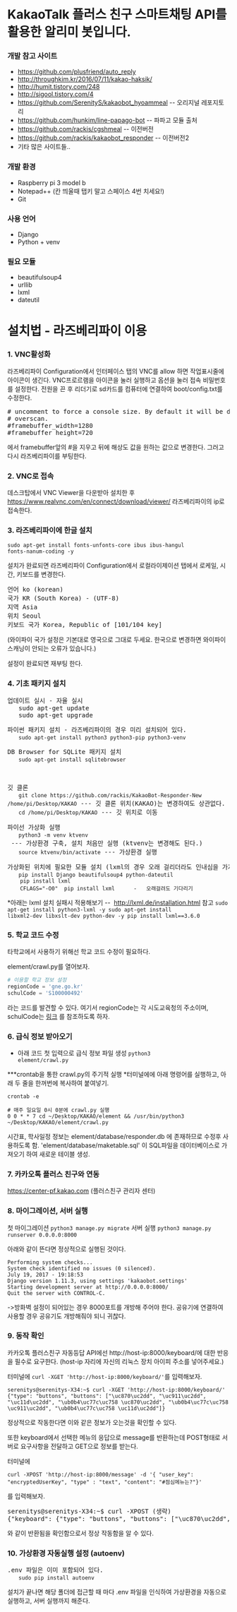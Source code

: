# KakaoTalk 플러스 친구 스마트채팅 API를 활용한 알리미 봇입니다.

### 개발 참고 사이트
* https://github.com/plusfriend/auto_reply
* http://throughkim.kr/2016/07/11/kakao-haksik/
* http://humit.tistory.com/248
* http://sigool.tistory.com/4
* https://github.com/SerenityS/kakaobot_hyoammeal -- 오리지널 레포지토리
* https://github.com/hunkim/line-papago-bot -- 파파고 모듈 출처
* https://github.com/rackis/cgshmeal -- 이전버전
* https://github.com/rackis/kakaobot_responder  -- 이전버전2
* 기타 많은 사이트들..

### 개발 환경
* Raspberry pi 3 model b
* Notepad++ (칸 띄울때 탭키 말고 스페이스 4번 치세요!)
* Git

### 사용 언어
* Django
* Python + venv

### 필요 모듈
* beautifulsoup4
* urllib
* lxml
* dateutil

# 설치법 - 라즈베리파이 이용

### 1. VNC활성화
라즈베리파이 Configuration에서 인터페이스 탭의 VNC를 allow 하면 작업표시줄에 아이콘이 생긴다.
VNC프로르램을 아이콘을 눌러 실행하고 옵션을 눌러 접속 비밀번호를 설정한다.
전원을 끈 후 리더기로 sd카드를 컴퓨터에 연결하여 boot/config.txt를 수정한다.
<pre># uncomment to force a console size. By default it will be display's size minus
# overscan.
#framebuffer_width=1280
#framebuffer_height=720</pre>
에서 framebuffer앞의 #을 지우고 뒤에 해상도 값을 원하는 값으로 변경한다.
그러고 다시 라즈베리파이를 부팅한다.

### 2. VNC로 접속
데스크탑에서 VNC Viewer을 다운받아 설치한 후
https://www.realvnc.com/en/connect/download/viewer/
라즈베리파이의 ip로 접속한다.

### 3. 라즈베리파이에 한글 설치
<code>sudo apt-get install fonts-unfonts-core ibus ibus-hangul fonts-nanum-coding -y</code>

설치가 완료되면 라즈베리파이 Configuration에서 로컬라이제이션 탭에서 로케일, 시간, 키보드를 변경한다.
<pre>언어 ko (korean)
국가 KR (South Korea) - (UTF-8)
지역 Asia
위치 Seoul
키보드 국가 Korea, Republic of [101/104 key]</pre>
(와이파이 국가 설정은 기본대로 영국으로 그대로 두세요. 한국으로 변경하면 와이파이 스캐닝이 안되는 오류가 있습니다.)

설정이 완료되면 재부팅 한다.

### 4. 기초 패키지 설치
<pre>업데이트 실시 - 자율 실시
   sudo apt-get update
   sudo apt-get upgrade</pre>

<pre>파이썬 패키지 설치 - 라즈베리파이의 경우 미리 설치되어 있다.
   <code>sudo apt-get install python3 python3-pip python3-venv</code></pre>
   
<pre>DB Browser for SQLite 패키지 설치
   <code>sudo apt-get install sqlitebrowser</code></pre>
   
<pre>깃 클론
   <code>git clone https://github.com/rackis/KakaoBot-Responder-New /home/pi/Desktop/KAKAO</code> --- 깃 클론 위치(KAKAO)는 변경하여도 상관없다.
   <code>cd /home/pi/Desktop/KAKAO</code> --- 깃 위치로 이동</pre>

<pre>파이선 가상화 실행
   <code>python3 -m venv ktvenv</code> --- 가상환경 구축, 설치 처음만 실행 (ktvenv는 변경해도 된다.)
   <code>source ktvenv/bin/activate</code> --- 가상환경 실행</pre>

<pre>가상화된 위치에 필요한 모듈 설치 (lxml의 경우 오래 걸리더라도 인내심을 가지고 기다린다.)
   <code>pip install Django beautifulsoup4 python-dateutil
	pip install lxml
	CFLAGS="-O0"  pip install lxml      -   오래걸려도 기다리기</code></pre>

*아래는 lxml 설치 실패시 적용해보기  --  http://lxml.de/installation.html 참고
<code>sudo apt-get install python3-lxml -y
sudo apt-get install libxml2-dev libxslt-dev python-dev -y
pip install lxml==3.6.0</code>

### 5. 학교 코드 수정
타학교에서 사용하기 위해선 학교 코드 수정이 필요하다.

element/crawl.py를 열어보자.
```python
# 이용할 학교 정보 설정
regionCode = 'gne.go.kr'
schulCode = 'S100000492'
```
라는 코드를 발견할 수 있다.
여기서 regionCode는 각 시도교육청의 주소이며, schulCode는 [링크](http://weezzle.tistory.com/559) 를 참조하도록 하자.

### 6. 급식 정보 받아오기
* 아래 코드 첫 입력으로 급식 정보 파일 생성
<code>python3 element/crawl.py</code>

***crontab을 통한 crawl.py의 주기적 실행
*터미널에에 아래 명령어를 실행하고, 아래 두 줄을 한꺼번에 복사하여 붙여넣기.
```
crontab -e
```
```
# 매주 일요일 0시 0분에 crawl.py 실행
0 0 * * 7 cd ~/Desktop/KAKAO/element && /usr/bin/python3 ~/Desktop/KAKAO/element/crawl.py
```

시간표, 학사일정 정보는 element/database/responder.db 에 존재하므로 수정후 사용하도록 함.
'element/database/maketable.sql' 이 SQL파일을 데이터베이스로 가져오기 하여 새로운 테이블 생성.

### 7. 카카오톡 플러스 친구와 연동
https://center-pf.kakao.com (플러스친구 관리자 센터)

### 8. 마이그레이션, 서버 실행
첫 마이그레이션
<code>python3 manage.py migrate</code>
서버 실행
<code>python3 manage.py runserver 0.0.0.0:8000</code>

아래와 같이 뜬다면 정상적으로 실행된 것이다.
<pre><code>Performing system checks...
System check identified no issues (0 silenced).
July 19, 2017 - 19:18:53
Django version 1.11.3, using settings 'kakaobot.settings'
Starting development server at http://0.0.0.0:8000/
Quit the server with CONTROL-C.</code></pre>

->방화벽 설정이 되어있는 경우 8000포트를 개방해 주어야 한다. 공유기에 연결하여 사용할 경우 공유기도 개방해줘야 되니 귀찮다.

### 9. 동작 확인
카카오톡 플러스친구 자동등답 API에선 http://host-ip:8000/keyboard/에 대한 반응을 필수로 요구한다. (host-ip 자리에 자신의 리눅스 장치 아이피 주소를 넣어주세요.)

터미널에 <code>curl -XGET 'http://host-ip:8000/keyboard/'</code>를 입력해보자.
<pre><code>serenitys@serenitys-X34:~$ curl -XGET 'http://host-ip:8000/keyboard/'
{"type": "buttons", "buttons": ["\uc870\uc2dd", "\uc911\uc2dd", "\uc11d\uc2dd", "\ub0b4\uc77c\uc758 \uc870\uc2dd", "\ub0b4\uc77c\uc758 \uc911\uc2dd", "\ub0b4\uc77c\uc758 \uc11d\uc2dd"]}</code></pre>
정상적으로 작동한다면 이와 같은 정보가 오는것을 확인할 수 있다.

또한 keyboard에서 선택한 메뉴의 응답으로 message를 반환하는데 POST형태로 서버로 요구사항을 전달하고  GET으로 정보를 받는다.
 
터미널에 
```
curl -XPOST 'http://host-ip:8000/message' -d '{ "user_key": "encryptedUserKey", "type" : "text", "content": "#점심메뉴는?"}'
```
  를 입력해보자.
  
  <pre>serenitys@serenitys-X34:~$ curl -XPOST (생략)
{"keyboard": {"type": "buttons", "buttons": ["\uc870\uc2dd", "\uc911\uc2dd", "\uc11d\uc2dd", "\ub0b4\uc77c\uc758 \uc870\uc2dd", "\ub0b4\uc77c\uc758 \uc911\uc2dd", "\ub0b4\uc77c\uc758 \uc11d\uc2dd"]}, "message": {"text": "07\uc6d4 19\uc77c \uc218\uc694\uc77c \uc911\uc2dd \uba54\ub274\uc785\ub2c8\ub2e4. \n \n\ub098\ubb3c\ube44\ube54\ubc25/\uc57d\uace0\ucd94\uc7a5\n\uac10\uc790\ub41c\uc7a5\uad6d\n\uc18c\uc13</pre>
와 같이 반환됨을 확인함으로서 정상 작동함을 알 수 있다.

### 10. 가상환경 자동실행 설정 (autoenv)
<pre>.env 파일은 이미 포함되어 있다.
   <code>sudo pip install autoenv</code></pre>
설치가 끝나면 해당 폴더에 접근할 때 마다 .env 파일을 인식하여 가상환경을 자동으로 실행하고, 서버 실행까지 해준다.
